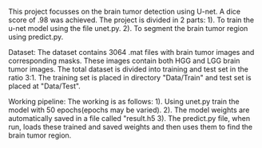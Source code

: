 This project focusses on the brain tumor detection using U-net. A dice score of .98 was achieved. The project is divided in 2 parts:
1). To train the u-net model using the file unet.py.
2). To segment the brain tumor region using predict.py.

Dataset:
The dataset contains 3064 .mat files with brain tumor images and corresponding masks. These images contain both HGG and LGG brain tumor images.
The total dataset is divided into training and test set in the ratio 3:1. The training set is placed in directory "Data/Train" and test set is placed at 
"Data/Test".

Working pipeline:
The working is as follows:
1). Using unet.py train the model with 50 epochs(epochs may be varied).
2). The model weights are automatically saved in a file called "result.h5
3). The predict.py file, when run, loads these trained and saved weights and then uses them to find the brain tumor region.
